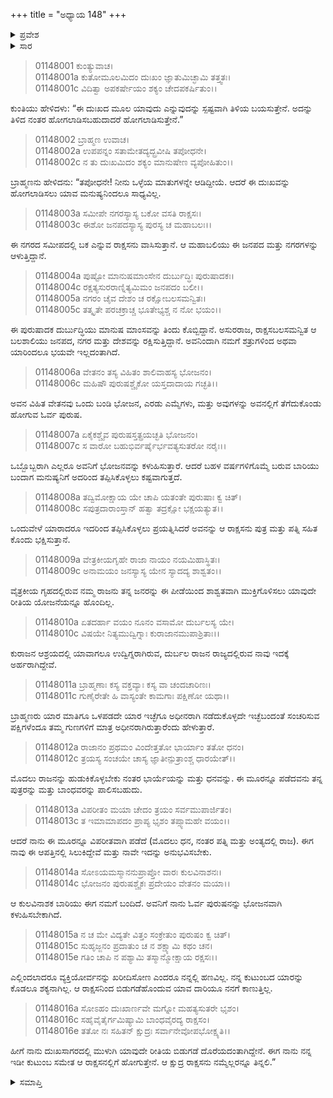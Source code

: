+++
title = "ಅಧ್ಯಾಯ 148"
+++

<details><summary>ಪ್ರವೇಶ</summary>


।।   ಓಂ ಓಂ ನಮೋ ನಾರಾಯಣಾಯ।।   ಶ್ರೀ ವೇದವ್ಯಾಸಾಯ ನಮಃ ।।

ಶ್ರೀ ಕೃಷ್ಣದ್ವೈಪಾಯನ ವೇದವ್ಯಾಸ ವಿರಚಿತ  

**ಶ್ರೀ ಮಹಾಭಾರತ**

**ಆದಿ ಪರ್ವ**

**ಬಕವಧ ಪರ್ವ**

**ಅಧ್ಯಾಯ 148**

</details>


<details><summary>ಸಾರ</summary>

ಕುಂತಿಯು ಕೇಳಲು ಬ್ರಾಹ್ಮಣನು ತನಗೆ ಒದಗಿಬಂದಿರುವ ಗಂಡಾಂತರದ ಕುರಿತು ವಿವರಿಸಿದುದು (1-16).

</details>


> 01148001 ಕುಂತ್ಯುವಾಚ।   
01148001a ಕುತೋಮೂಲಮಿದಂ ದುಃಖಂ ಜ್ಞಾತುಮಿಚ್ಛಾಮಿ ತತ್ತ್ವತಃ।  
01148001c ವಿದಿತ್ವಾ ಅಪಕರ್ಷೇಯಂ ಶಕ್ಯಂ ಚೇದಪಕರ್ಷಿತುಂ।।

ಕುಂತಿಯು ಹೇಳಿದಳು: “ಈ ದುಃಖದ ಮೂಲ ಯಾವುದು ಎನ್ನುವುದನ್ನು ಸ್ಪಷ್ಟವಾಗಿ ತಿಳಿಯ ಬಯಸುತ್ತೇನೆ. ಅದನ್ನು ತಿಳಿದ ನಂತರ ಹೋಗಲಾಡಿಸಬಹುದಾದರೆ ಹೋಗಲಾಡಿಸುತ್ತೇನೆ.”

> 01148002 ಬ್ರಾಹ್ಮಣ ಉವಾಚ।  
01148002a ಉಪಪನ್ನಂ ಸತಾಮೇತದ್ಯದ್ಬ್ರವೀಷಿ ತಪೋಧನೇ।  
01148002c ನ ತು ದುಃಖಮಿದಂ ಶಕ್ಯಂ ಮಾನುಷೇಣ ವ್ಯಪೋಹಿತುಂ।।

ಬ್ರಾಹ್ಮಣನು ಹೇಳಿದನು: “ತಪೋಧನೇ! ನೀನು ಒಳ್ಳೆಯ ಮಾತುಗಳನ್ನೇ ಆಡಿದ್ದೀಯೆ. ಆದರೆ ಈ ದುಃಖವನ್ನು ಹೋಗಲಾಡಿಸಲು ಯಾವ ಮನುಷ್ಯನಿಂದಲೂ ಸಾಧ್ಯವಿಲ್ಲ.

> 01148003a ಸಮೀಪೇ ನಗರಸ್ಯಾಸ್ಯ ಬಕೋ ವಸತಿ ರಾಕ್ಷಸಃ।  
01148003c ಈಶೋ ಜನಪದಸ್ಯಾಸ್ಯ ಪುರಸ್ಯ ಚ ಮಹಾಬಲಃ।।

ಈ ನಗರದ ಸಮೀಪದಲ್ಲಿ ಬಕ ಎನ್ನುವ ರಾಕ್ಷಸನು ವಾಸಿಸುತ್ತಾನೆ. ಆ ಮಹಾಬಲಿಯು ಈ ಜನಪದ ಮತ್ತು ನಗರಗಳನ್ನು ಆಳುತ್ತಿದ್ದಾನೆ.

> 01148004a ಪುಷ್ಟೋ ಮಾನುಷಮಾಂಸೇನ ದುರ್ಬುದ್ಧಿಃ ಪುರುಷಾದಕಃ।  
01148004c ರಕ್ಷತ್ಯಸುರರಾಣ್ನಿತ್ಯಮಿಮಂ ಜನಪದಂ ಬಲೀ।।  
01148005a ನಗರಂ ಚೈವ ದೇಶಂ ಚ ರಕ್ಷೋಬಲಸಮನ್ವಿತಃ।   
01148005c ತತ್ಕೃತೇ ಪರಚಕ್ರಾಚ್ಚ ಭೂತೇಭ್ಯಶ್ಚ ನ ನೋ ಭಯಂ।।

ಈ ಪುರುಷಾದಕ ದುರ್ಬುದ್ಧಿಯು ಮಾನುಷ ಮಾಂಸವನ್ನು ತಿಂದು ಕೊಬ್ಬಿದ್ದಾನೆ. ಅಸುರರಾಜ, ರಾಕ್ಷಸಬಲಸಮನ್ವಿತ ಆ ಬಲಶಾಲಿಯು ಜನಪದ, ನಗರ ಮತ್ತು ದೇಶವನ್ನು ರಕ್ಷಿಸುತ್ತಿದ್ದಾನೆ. ಅವನಿಂದಾಗಿ ನಮಗೆ ಶತ್ರುಗಳಿಂದ ಅಥವಾ ಯಾರಿಂದಲೂ ಭಯವೇ ಇಲ್ಲದಂತಾಗಿದೆ.

> 01148006a ವೇತನಂ ತಸ್ಯ ವಿಹಿತಂ ಶಾಲಿವಾಹಸ್ಯ ಭೋಜನಂ।  
01148006c ಮಹಿಷೌ ಪುರುಷಶ್ಚೈಕೋ ಯಸ್ತದಾದಾಯ ಗಚ್ಛತಿ।।

ಅವನ ವಿಹಿತ ವೇತನವು ಒಂದು ಬಂಡಿ ಭೋಜನ, ಎರಡು ಎಮ್ಮೆಗಳು, ಮತ್ತು ಅವುಗಳನ್ನು ಅವನಲ್ಲಿಗೆ ತೆಗೆದುಕೊಂಡು ಹೋಗುವ ಓರ್ವ ಪುರುಷ.

> 01148007a ಏಕೈಕಶ್ಚೈವ ಪುರುಷಸ್ತತ್ಪ್ರಯಚ್ಛತಿ ಭೋಜನಂ।  
01148007c ಸ ವಾರೋ ಬಹುಭಿರ್ವರ್ಷೈರ್ಭವತ್ಯಸುತರೋ ನರೈಃ।।

ಒಬ್ಬೊಬ್ಬರಾಗಿ ಎಲ್ಲರೂ ಅವನಿಗೆ ಭೋಜನವನ್ನು ಕಳುಹಿಸುತ್ತಾರೆ. ಆದರೆ ಬಹಳ ವರ್ಷಗಳಿಗೊಮ್ಮೆ ಬರುವ ಬಾರಿಯು ಬಂದಾಗ ಮನುಷ್ಯನಿಗೆ ಅದರಿಂದ ತಪ್ಪಿಸಿಕೊಳ್ಳಲು ಕಷ್ಟವಾಗುತ್ತದೆ.

> 01148008a ತದ್ವಿಮೋಕ್ಷಾಯ ಯೇ ಚಾಪಿ ಯತಂತೇ ಪುರುಷಾಃ ಕ್ವ ಚಿತ್।  
01148008c ಸಪುತ್ರದಾರಾಂಸ್ತಾನ್ ಹತ್ವಾ ತದ್ರಕ್ಷೋ ಭಕ್ಷಯತ್ಯುತ।।

ಒಂದುವೇಳೆ ಯಾರಾದರೂ ಇದರಿಂದ ತಪ್ಪಿಸಿಕೊಳ್ಳಲು ಪ್ರಯತ್ನಿಸಿದರೆ ಅವನನ್ನು ಆ ರಾಕ್ಷಸನು ಪುತ್ರ ಮತ್ತು ಪತ್ನಿ ಸಹಿತ ಕೊಂದು ಭಕ್ಷಿಸುತ್ತಾನೆ.

> 01148009a ವೇತ್ರಕೀಯಗೃಹೇ ರಾಜಾ ನಾಯಂ ನಯಮಿಹಾಸ್ಥಿತಃ।  
01148009c ಅನಾಮಯಂ ಜನಸ್ಯಾಸ್ಯ ಯೇನ ಸ್ಯಾದದ್ಯ ಶಾಶ್ವತಂ।।

ವೈತ್ರಕೀಯ ಗೃಹದಲ್ಲಿರುವ ನಮ್ಮ ರಾಜನು ತನ್ನ ಜನರನ್ನು ಈ ಪೀಡೆಯಿಂದ ಶಾಶ್ವತವಾಗಿ ಮುಕ್ತಿಗೊಳಿಸಲು ಯಾವುದೇ ರೀತಿಯ ಯೋಜನೆಯನ್ನೂ ಹೊಂದಿಲ್ಲ.

> 01148010a ಏತದರ್ಹಾ ವಯಂ ನೂನಂ ವಸಾಮೋ ದುರ್ಬಲಸ್ಯ ಯೇ।  
01148010c ವಿಷಯೇ ನಿತ್ಯಮುದ್ವಿಗ್ನಾಃ ಕುರಾಜಾನಮುಪಾಶ್ರಿತಾಃ।।

ಕುರಾಜನ ಆಶ್ರಯದಲ್ಲಿ ಯಾವಾಗಲೂ ಉದ್ವಿಗ್ನರಾಗಿರುವ, ದುರ್ಬಲ ರಾಜನ ರಾಜ್ಯದಲ್ಲಿರುವ ನಾವು ಇದಕ್ಕೆ ಅರ್ಹರಾಗಿದ್ದೇವೆ.

> 01148011a ಬ್ರಾಹ್ಮಣಾಃ ಕಸ್ಯ ವಕ್ತವ್ಯಾಃ ಕಸ್ಯ ವಾ ಚಂದಚಾರಿಣಃ।  
01148011c ಗುಣೈರೇತೇ ಹಿ ವಾಸ್ಯಂತೇ ಕಾಮಗಾಃ ಪಕ್ಷಿಣೋ ಯಥಾ।।

ಬ್ರಾಹ್ಮಣರು ಯಾರ ಮಾತಿಗೂ ಒಳಪಡದೇ ಯಾರ ಇಚ್ಛೆಗೂ ಅಧೀನರಾಗಿ ನಡೆದುಕೊಳ್ಳದೇ ಇಚ್ಛೆಬಂದಂತೆ ಸಂಚರಿಸುವ ಪಕ್ಷಿಗಳೆಂದೂ ತಮ್ಮ ಗುಣಗಳಿಗೆ ಮಾತ್ರ ಅಧೀನರಾಗಿರುತ್ತಾರೆಂದು ಹೇಳುತ್ತಾರೆ.

> 01148012a ರಾಜಾನಂ ಪ್ರಥಮಂ ವಿಂದೇತ್ತತೋ ಭಾರ್ಯಾಂ ತತೋ ಧನಂ।  
01148012c ತ್ರಯಸ್ಯ ಸಂಚಯೇ ಚಾಸ್ಯ ಜ್ಞಾತೀನ್ಪುತ್ರಾಂಶ್ಚ ಧಾರಯೇತ್।।

ಮೊದಲು ರಾಜನನ್ನು ಹುಡುಕಿಕೊಳ್ಳಬೇಕು ನಂತರ ಭಾರ್ಯೆಯನ್ನು ಮತ್ತು ಧನವನ್ನು. ಈ ಮೂರನ್ನೂ ಪಡೆದವನು ತನ್ನ ಪುತ್ರರನ್ನು ಮತ್ತು ಬಾಂಧವರನ್ನು ಪಾಲಿಸಬಹುದು.

> 01148013a ವಿಪರೀತಂ ಮಯಾ ಚೇದಂ ತ್ರಯಂ ಸರ್ವಮುಪಾರ್ಜಿತಂ।   
01148013c ತ ಇಮಾಮಾಪದಂ ಪ್ರಾಪ್ಯ ಭೃಶಂ ತಪ್ಸ್ಯಾಮಹೇ ವಯಂ।।

ಆದರೆ ನಾನು ಈ ಮೂರನ್ನೂ ವಿಪರೀತವಾಗಿ ಪಡೆದೆ (ಮೊದಲು ಧನ, ನಂತರ ಪತ್ನಿ ಮತ್ತು ಅಂತ್ಯದಲ್ಲಿ ರಾಜ). ಈಗ ನಾವು ಈ ಆಪತ್ತಿನಲ್ಲಿ ಸಿಲುಕಿದ್ದೇವೆ ಮತ್ತು ನಾವೇ ಇದನ್ನು ಅನುಭವಿಸಬೇಕು.

> 01148014a ಸೋಽಯಮಸ್ಮಾನನುಪ್ರಾಪ್ತೋ ವಾರಃ ಕುಲವಿನಾಶನಃ।  
01148014c ಭೋಜನಂ ಪುರುಷಶ್ಚೈಕಃ ಪ್ರದೇಯಂ ವೇತನಂ ಮಯಾ।।

ಆ ಕುಲವಿನಾಶಕ ಬಾರಿಯು ಈಗ ನಮಗೆ ಬಂದಿದೆ. ಅವನಿಗೆ ನಾನು ಓರ್ವ ಪುರುಷನನ್ನು ಭೋಜನವಾಗಿ ಕಳುಹಿಸಬೇಕಾಗಿದೆ.

> 01148015a ನ ಚ ಮೇ ವಿದ್ಯತೇ ವಿತ್ತಂ ಸಂಕ್ರೇತುಂ ಪುರುಷಂ ಕ್ವ ಚಿತ್।  
01148015c ಸುಹೃಜ್ಜನಂ ಪ್ರದಾತುಂ ಚ ನ ಶಕ್ಷ್ಯಾಮಿ ಕಥಂ ಚನ।  
01148015e ಗತಿಂ ಚಾಪಿ ನ ಪಶ್ಯಾಮಿ ತಸ್ಮಾನ್ಮೋಕ್ಷಾಯ ರಕ್ಷಸಃ।।

ಎಲ್ಲಿಂದಲಾದರೂ ವ್ಯಕ್ತಿಯೋರ್ವನನ್ನು ಖರೀದಿಸೋಣ ಎಂದರೂ ನನ್ನಲ್ಲಿ ಹಣವಿಲ್ಲ. ನನ್ನ ಕುಟುಂಬದ ಯಾರನ್ನು ಕೊಡಲೂ ಶಕ್ಯನಾಗಿಲ್ಲ. ಆ ರಾಕ್ಷಸನಿಂದ ಬಿಡುಗಡೆಹೊಂದುವ ಯಾವ ದಾರಿಯೂ ನನಗೆ ಕಾಣುತ್ತಿಲ್ಲ.

> 01148016a ಸೋಽಹಂ ದುಃಖಾರ್ಣವೇ ಮಗ್ನೋ ಮಹತ್ಯಸುತರೇ ಭೃಶಂ।  
01148016c ಸಹೈವೈತೈರ್ಗಮಿಷ್ಯಾಮಿ ಬಾಂಧವೈರದ್ಯ ರಾಕ್ಷಸಂ।  
01148016e ತತೋ ನಃ ಸಹಿತನ್ ಕ್ಷುದ್ರಃ ಸರ್ವಾನೇವೋಪಭೋಕ್ಷ್ಯತಿ।।

ಹೀಗೆ ನಾನು ದುಃಖಸಾಗರದಲ್ಲಿ ಮುಳುಗಿ ಯಾವುದೇ ರೀತಿಯ ಬಿಡುಗಡೆ ದೊರೆಯದಂತಾಗಿದ್ದೇನೆ. ಈಗ ನಾನು ನನ್ನ ಇಡೀ ಕುಟುಂಬ ಸಮೇತ ಆ ರಾಕ್ಷಸನಲ್ಲಿಗೆ ಹೋಗುತ್ತೇನೆ. ಆ ಕ್ಷುದ್ರ ರಾಕ್ಷಸನು ನಮ್ಮೆಲ್ಲರನ್ನೂ ತಿನ್ನಲಿ.”


<details><summary>ಸಮಾಪ್ತಿ</summary>
ಇತಿ ಶ್ರೀ ಮಹಾಭಾರತೇ ಆದಿಪರ್ವಣಿ ಬಕವಧಪರ್ವಣಿ ಚತುರಷ್ಟಾರಿಂಶದಧಿಕಶತತಮೋಽಧ್ಯಾಯ:।।  
ಇದು ಶ್ರೀ ಮಹಾಭಾರತದಲ್ಲಿ ಆದಿಪರ್ವದಲ್ಲಿ ಬಕವಧಪರ್ವದಲ್ಲಿ ನೂರಾನಲ್ವತ್ತೆಂಟನೆಯ ಅಧ್ಯಾಯವು.



</details>

